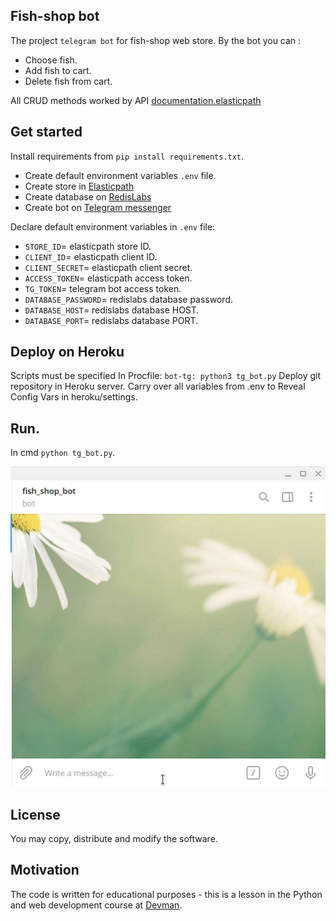 ## Fish-shop bot
The project `telegram bot` for fish-shop web store. 
By the bot you can :
- Choose fish.
- Add fish to cart.
- Delete fish from cart.

All CRUD methods worked by API [documentation.elasticpath](https://documentation.elasticpath.com/commerce-cloud/docs/concepts/index.html)
## Get started
Install requirements from ```pip install requirements.txt```.

- Create default environment variables ```.env``` file.
- Create store in  [Elasticpath](https://www.elasticpath.com/)
- Create database on [RedisLabs](https://redislabs.com/)
- Create bot on [Telegram messenger](https://web.telegram.org/#/login)

Declare default environment variables in ```.env``` file:

- `STORE_ID`= elasticpath store ID.
- `CLIENT_ID`= elasticpath client ID.
- `CLIENT_SECRET`= elasticpath client secret.
- `ACCESS_TOKEN`= elasticpath access token.
- `TG_TOKEN`= telegram bot access token.
- `DATABASE_PASSWORD`= redislabs database password.
- `DATABASE_HOST`= redislabs database HOST.
- `DATABASE_PORT`= redislabs database PORT.

## Deploy on Heroku
Scripts must be specified In Procfile:
`bot-tg: python3 tg_bot.py`
Deploy git repository in Heroku server.
Carry over all variables from .env to Reveal Config Vars in heroku/settings.

## Run.
In cmd ```python tg_bot.py```.


![Alt text](fish_shop.gif)

## License
You may copy, distribute and modify the software.

## Motivation
The code is written for educational purposes - this is a lesson in the Python and web development course at [Devman](https://dvmn.org).
